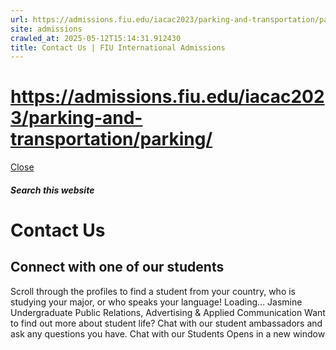 ```yaml
---
url: https://admissions.fiu.edu/iacac2023/parking-and-transportation/parking/
site: admissions
crawled_at: 2025-05-12T15:14:31.912430
title: Contact Us | FIU International Admissions
---
```


# https://admissions.fiu.edu/iacac2023/parking-and-transportation/parking/

[ Close ](https://admissions.fiu.edu/international/contact/)
##### Search this website
# Contact Us
## Connect with one of our students
Scroll through the profiles to find a student from your country, who is studying your major, or who speaks your language!
Loading...
Jasmine
Undergraduate
Public Relations, Advertising & Applied Communication
Want to find out more about student life? Chat with our student ambassadors and ask any questions you have.
Chat with our Students
Opens in a new window

